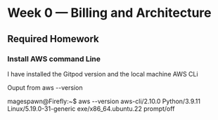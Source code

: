 # Week 0 — Billing and Architecture

## Required Homework

### Install AWS command Line

I have installed the Gitpod version and the local machine AWS CLi

Ouput from aws --version

magespawn@Firefly:~$ aws --version
aws-cli/2.10.0 Python/3.9.11 Linux/5.19.0-31-generic exe/x86_64.ubuntu.22 prompt/off
